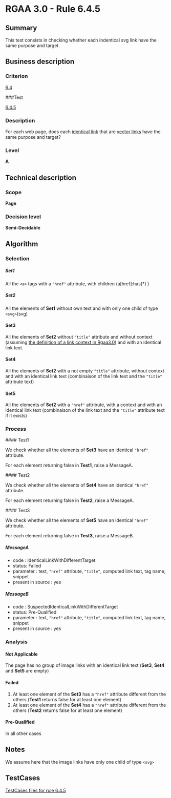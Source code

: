 # RGAA 3.0 -  Rule 6.4.5

## Summary

This test consists in checking whether each indentical svg link have the same purpose and target.

## Business description

### Criterion

[6.4](http://disic.github.io/rgaa_referentiel_en/RGAA3.0_Criteria_English_version_v1.html#crit-6-4)

###Test

[6.4.5](http://disic.github.io/rgaa_referentiel_en/RGAA3.0_Criteria_English_version_v1.html#test-6-4-5)

### Description
For each web page, does
    each <a href="http://disic.github.io/rgaa_referentiel_en/RGAA3.0_Glossary_English_version_v1.html#mLienIdentique">identical
  link</a> that are <a href="http://disic.github.io/rgaa_referentiel_en/RGAA3.0_Glossary_English_version_v1.html#mVectorLink">vector
  links</a> have the same purpose and
    target? 


### Level

**A**

## Technical description

### Scope

**Page**

### Decision level

**Semi-Decidable**

## Algorithm

### Selection

##### Set1

All the `<a>` tags with a `"href"` attribute, with children (a[href]:has(*) )

##### Set2

All the elements of **Set1** without own text and with only one child of type `<svg>`(svg)

#### Set3

All the elements of **Set2** without `"title"` attribute and without context (assuming [the definition of a link context in Rgaa3.0](http://disic.github.io/rgaa_referentiel_en/RGAA3.0_Glossary_English_version_v1.html#mContexteLien)) and with an identical link text.

#### Set4

All the elements of **Set2** with a not empty `"title"` attribute, without context and with an identical link text (combinaison of the link text and the `"title"` attribute text)

#### Set5

All the elements of **Set2** with a `"href"` attribute, with a context and with an identical link text (combinaison of the link text and the `"title"` attribute text if it exists)

### Process

#### Test1

We check whether all the elements of **Set3** have an identical `"href"` attribute.

For each element returning false in **Test1**, raise a MessageA.

#### Test2

We check whether all the elements of **Set4** have an identical `"href"` attribute.

For each element returning false in **Test2**, raise a MessageA.

#### Test3

We check whether all the elements of **Set5** have an identical `"href"` attribute.

For each element returning false in **Test3**, raise a MessageB.

##### MessageA

-  code : IdenticalLinkWithDifferentTarget
-  status: Failed
-  parameter : text, `"href"` attribute, `"title"`, computed link text, tag name, snippet
-  present in source : yes

##### MessageB

-  code : SuspectedIdenticalLinkWithDifferentTarget
-  status: Pre-Qualified
-  parameter : text, `"href"` attribute, `"title"`, computed link text, tag name, snippet
-  present in source : yes

### Analysis

#### Not Applicable 

The page has no group of image links with an identical link text (**Set3**, **Set4** and **Set5** are empty)

#### Failed

1.  At least one element of the **Set3** has a `"href"` attribute different from the others (**Test1** returns false for at least one element)
2.  At least one element of the **Set4** has a `"href"` attribute different from the others (**Test2** returns false for at least one element)

#### Pre-Qualified

In all other cases

## Notes

We assume here that the image links have only one child of type `<svg>`




##  TestCases 

[TestCases files for rule 6.4.5](https://github.com/Asqatasun/Asqatasun/tree/master/rules/rules-rgaa3.0/src/test/resources/testcases/rgaa30/Rgaa30Rule060405/) 


